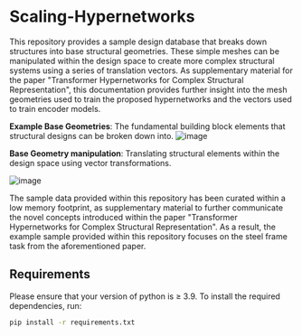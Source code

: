 # Scaling-Hypernetworks
This repository provides a sample design database that breaks down structures into base structural geometries. These simple meshes can be manipulated within the design space to create more complex structural systems using a series of translation vectors.
As supplementary material for the paper "Transformer Hypernetworks for Complex Structural Representation", this documentation provides further insight into the  mesh geometries used to train the proposed hypernetworks and the vectors used to train encoder models.


**Example Base Geometries**: The fundamental building block elements that structural designs can be broken down into.
![image](https://github.com/user-attachments/assets/70cfaf3a-84c1-41cb-b647-cc397c7c5566)

**Base Geometry manipulation**: Translating structural elements within the design space using vector transformations.

![image](https://github.com/user-attachments/assets/fa883b0e-e312-446e-8d4c-f6c29a33caf4)

The sample data provided within this repository has been curated within a low memory footprint, as supplementary material to further communicate the novel concepts introduced within the paper "Transformer Hypernetworks for Complex Structural Representation". As a result, the example sample provided within this repository focuses on the steel frame task from the aforementioned paper. 


## Requirements

Please ensure that your version of python is ≥ 3.9.
To install the required dependencies, run:

```bash
pip install -r requirements.txt

```

